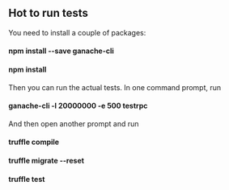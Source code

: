 ## Hot to run tests

You need to install a couple of packages:

#### npm install --save ganache-cli

#### npm install

Then you can run the actual tests. In one command prompt, run

#### ganache-cli -l 20000000 -e 500 testrpc

And then open another prompt and run

#### truffle compile

#### truffle migrate --reset

#### truffle test

